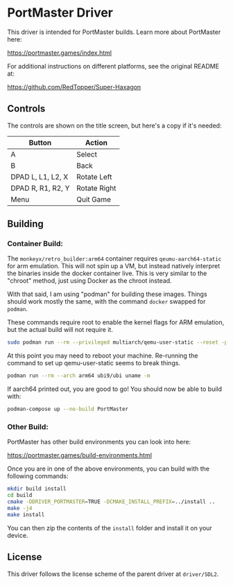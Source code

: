 # PortMaster Driver

This driver is intended for PortMaster builds. Learn more about PortMaster here:

https://portmaster.games/index.html

For additional instructions on different platforms, see the original README at:

https://github.com/RedTopper/Super-Haxagon

## Controls

The controls are shown on the title screen, but here's a copy if it's needed:

| Button | Action |
|--|--| 
|A|Select|
|B|Back|
|DPAD L, L1, L2, X|Rotate Left|
|DPAD R, R1, R2, Y|Rotate Right|
|Menu|Quit Game|

## Building

### Container Build:

The `monkeyx/retro_builder:arm64` container requires `qeumu-aarch64-static` for arm
emulation. This will not spin up a VM, but instead natively interpret the binaries
inside the docker container live. This is very similar to the "chroot" method, just
using Docker as the chroot instead.

With that said, I am using "podman" for building these images. Things should work
mostly the same, with the command `docker` swapped for `podman`.

These commands require root to enable the kernel flags for ARM emulation, but the
actual build will not require it.

```bash
sudo podman run --rm --privileged multiarch/qemu-user-static --reset -p yes
```

At this point you may need to reboot your machine. Re-running the command to set
up qemu-user-static seems to break things.

```bash
podman run --rm --arch arm64 ubi9/ubi uname -m
```

If aarch64 printed out, you are good to go! You should now be able to build with:

```bash
podman-compose up --no-build PortMaster
```

### Other Build:

PortMaster has other build environments you can look into here:

https://portmaster.games/build-environments.html

Once you are in one of the above environments, you can build with the following commands:

```bash
mkdir build install
cd build
cmake -DDRIVER_PORTMASTER=TRUE -DCMAKE_INSTALL_PREFIX=../install ..
make -j4
make install
```

You can then zip the contents of the `install` folder and install it on your device.

## License

This driver follows the license scheme of the parent driver at `driver/SDL2`.
